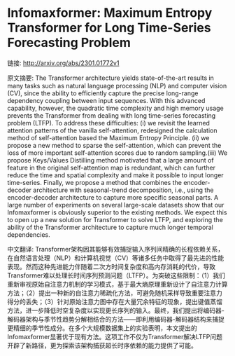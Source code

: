 # Infomaxformer: Maximum Entropy Transformer for Long Time-Series Forecasting Problem

链接: http://arxiv.org/abs/2301.01772v1

原文摘要:
The Transformer architecture yields state-of-the-art results in many tasks
such as natural language processing (NLP) and computer vision (CV), since the
ability to efficiently capture the precise long-range dependency coupling
between input sequences. With this advanced capability, however, the quadratic
time complexity and high memory usage prevents the Transformer from dealing
with long time-series forecasting problem (LTFP). To address these
difficulties: (i) we revisit the learned attention patterns of the vanilla
self-attention, redesigned the calculation method of self-attention based the
Maximum Entropy Principle. (ii) we propose a new method to sparse the
self-attention, which can prevent the loss of more important self-attention
scores due to random sampling.(iii) We propose Keys/Values Distilling method
motivated that a large amount of feature in the original self-attention map is
redundant, which can further reduce the time and spatial complexity and make it
possible to input longer time-series. Finally, we propose a method that
combines the encoder-decoder architecture with seasonal-trend decomposition,
i.e., using the encoder-decoder architecture to capture more specific seasonal
parts. A large number of experiments on several large-scale datasets show that
our Infomaxformer is obviously superior to the existing methods. We expect this
to open up a new solution for Transformer to solve LTFP, and exploring the
ability of the Transformer architecture to capture much longer temporal
dependencies.

中文翻译:
Transformer架构因其能够有效捕捉输入序列间精确的长程依赖关系，在自然语言处理（NLP）和计算机视觉（CV）等诸多任务中取得了最先进的性能表现。然而这种先进能力伴随着二次方时间复杂度和高内存消耗的代价，导致Transformer难以处理长时间序列预测问题（LTFP）。为突破这些限制：（1）我们重新审视原始自注意力机制的学习模式，基于最大熵原理重新设计了自注意力计算方法；（2）提出一种新的自注意力稀疏化方法，可避免随机采样导致重要注意力得分的丢失；（3）针对原始注意力图中存在大量冗余特征的现象，提出键值蒸馏方法，进一步降低时空复杂度以实现更长序列的输入。最终，我们提出将编码器-解码器架构与季节性趋势分解相结合的方法——即利用编码器-解码器结构来捕捉更精细的季节性成分。在多个大规模数据集上的实验表明，本文提出的Infomaxformer显著优于现有方法。这项工作不仅为Transformer解决LTFP问题开辟了新路径，更为探索该架构捕获超长时序依赖的能力提供了可能。
